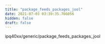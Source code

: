 ```yaml
---
title: "package_feeds_packages_jool"
date: 2021-07-03 03:39:35.766056
hidden: false
draft: false
---
```


ipq40xx/generic/package_feeds_packages_jool

